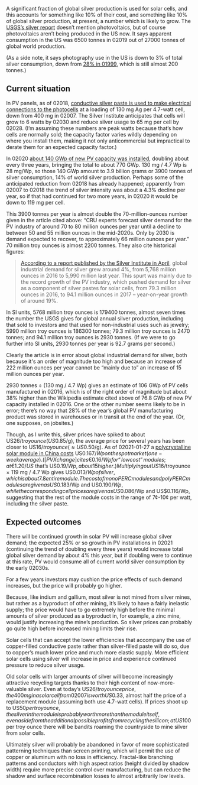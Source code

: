 A significant fraction of global silver production is used for solar
cells, and this accounts for something like 10% of their cost, and
something like 10% of global silver production, at present, a number
which is likely to grow.  The [USGS’s silver report] doesn’t mention
photovoltaics, but of course photovoltaics aren’t being produced in
the US now.  It says apparent consumption in the US was 6500 tonnes in
02019 out of 27000 tonnes of global world production.

[USGS’s silver report]: https://pubs.usgs.gov/periodicals/mcs2020/mcs2020-silver.pdf
[28% in 01999]: https://s3-us-west-2.amazonaws.com/prd-wret/assets/palladium/production/mineral-pubs/silver/880300.pdf "USGS mineral commodities summary for silver from the year 02000"

(As a side note, it says photography use in the US is down to 3% of
total silver consumption, down from [28% in 01999], which is still
almost 200 tonnes.)

Current situation
-----------------

In PV panels, as of 02018, [conductive silver paste is used to make
electrical connections to the photocells][pvmag] at a loading of
130 mg Ag per 4.7-watt cell, down from 400 mg in 02007.  The Silver
Institute anticipates that cells will grow to 6 watts by 02030 and
reduce silver usage to 65 mg per cell by 02028.  (I’m assuming these
numbers are peak watts because that’s how cells are normally sold; the
capacity factor varies wildly depending on where you install them,
making it not only anticommercial but impractical to derate them for
an expected capacity factor.)

[pvmag]: https://www.pv-magazine.com/2018/07/06/amount-of-silver-needed-in-solar-cells-to-be-more-than-halved-by-2028-silver-institute-says/ "Amount of silver needed in solar cells to be more than halved by 2028, Silver Institute says, July 6, 02018, attributed to Emiliano Bellini but basically just a Silver Institute press release"

In 02020 [about 140 GWp of new PV capacity was installed][gop],
doubling about every three years, bringing the total to about 770 GWp.
130 mg / 4.7 Wp is 28 mg/Wp, so those 140 GWp amount to 3.9 billion
grams or 3900 tonnes of silver consumption, 14% of world silver
production.  Perhaps some of the anticipated reduction from 02018 has
already happened; apparently from 02007 to 02018 the trend of silver
intensity was about a 4.3% decline per year, so if that had continued
for two more years, in 02020 it would be down to 119 mg per cell.

[gop]: https://en.wikipedia.org/wiki/Growth_of_photovoltaics

This 3900 tonnes per year is almost double the 70-million-ounces
number given in the article cited above: “CRU experts forecast silver
demand for the PV industry of around 70 to 80 million ounces per year
until a decline to between 50 and 55 million ounces in the
mid-2020s. Only by 2030 is demand expected to recover, to
approximately 66 million ounces per year.”  70 million troy ounces is
almost 2200 tonnes.  They also cite historical figures:

> [According to a report published by the Silver Institute in
> April][silvinst], global industrial demand for silver grew around
> 4%, from 5,768 million ounces in 2016 to 5,990 million last
> year. This spurt was mainly due to the record growth of the PV
> industry, which pushed demand for silver as a component of silver
> pastes for solar cells, from 79.3 million ounces in 2016, to 94.1
> million ounces in 2017 – year-on-year growth of around 19%.

[silvinst]: https://www.pv-magazine.com/2018/04/23/demand-for-silver-in-global-pv-industry-rose-19-in-2017-says-silver-institute/

In SI units, 5768 million troy ounces is 179400 tonnes, almost seven
times the number the USGS gives for global annual silver production,
including that sold to investors and that used for non-industrial uses
such as jewelry; 5990 million troy ounces is 186300 tonnes; 79.3
million troy ounces is 2470 tonnes; and 94.1 million troy ounces is
2930 tonnes.  (If we were to go further into SI units, 2930 tonnes per
year is 92.7 grams per second.)

Clearly the article is in error about global industrial demand for
silver, both because it's an order of magnitude too high and because
an increase of 222 million ounces per year cannot be “mainly due to”
an increase of 15 million ounces per year.

2930 tonnes ÷ (130 mg / 4.7 Wp) gives an estimate of 106 GWp of PV
cells manufactured in 02016, which is of the right order of magnitude
but about 38% higher than the Wikipedia estimate cited above of 76.8
GWp of new PV capacity installed in 02016.  One or the other number
seems likely to be in error; there’s no way that 28% of the year’s
global PV manufacturing product was stored in warehouses or in transit
at the end of the year.  (Or, one supposes, on jobsites.)

Though, as I write this, silver prices have spiked to about US$26/troy
ounce (US$0.85/g), the average price for several years has been closer
to US$16/troy ounce (≈US$0.50/g).  As of 02021-01-27 a
[polycrystalline solar module in China costs][pvinsights] US$0.167/Wp
on the spot market (one-week average).  ([PVXchange] cites €0.16/Wp
for “low cost” modules; at €1.20/US$ that’s US$0.19/Wp, about 15%
higher.)  Multiplying out US$16/troyounce × 119 mg / 4.7 Wp gives
US$0.013/Wp of silver, which is about 7.8% of the spot price of the
entire module.  The cost of mono PERC modules and poly PERC modules
are given as US$0.183/Wp and US$0.190/Wp, while the corresponding cell
prices are given as US$0.086/Wp and US$0.116/Wp, suggesting that the
rest of the module costs in the range of 7¢-10¢ per watt, including
the silver paste.

[pvinsights]: https://archive.fo/XxifD "Archive from 02021-02-02 of http://pvinsights.com/"
[PVXchange]: https://www.solarserver.de/pv-modulpreise/

Expected outcomes
-----------------

There will be continued growth in solar PV will increase global silver
demand; the expected 25% or so growth in PV installations in 02021
(continuing the trend of doubling every three years) would increase
total global silver demand by about 4% this year, but if doubling were
to continue at this rate, PV would consume all of current world silver
consumption by the early 02030s.

For a few years investors may cushion the price effects of such demand
increases, but the price will probably go higher.

Because, like indium and gallium, most silver is not mined from silver
mines, but rather as a byproduct of other mining, it’s likely to have
a fairly inelastic supply; the price would have to go extremely high
before the minimal amounts of silver produced as a byproduct in, for
example, a zinc mine, would justify increasing the mine’s production.
So silver prices can probably go quite high before increased mining
limits their rise.

Solar cells that can accept the lower efficiencies that accompany the
use of copper-filled conductive paste rather than silver-filled paste
will do so, due to copper’s much lower price and much more elastic
supply.  More efficient solar cells using silver will increase in
price and experience continued pressure to reduce silver usage.

Old solar cells with larger amounts of silver will become increasingly
attractive recycling targets thanks to their high content of
now-more-valuable silver.  Even at today’s US$26/troy ounce price, the
400 mg in a solar cell from 02007 is worth US$0.33, almost half the
price of a replacement module (assuming both use 4.7-watt cells).  If
prices shoot up to US$50 per troy ounce, the silver in the module is
probably worth more than the module itself, even aside from the
additional possible profits from recycling the silicon; at US$100 per
troy ounce there will be bandits roaming the countryside to mine
silver from solar cells.

Ultimately silver will probably be abandoned in favor of more
sophisticated patterning techniques than screen printing, which will
permit the use of copper or aluminum with no loss in efficiency.
Fractal-like branching patterns and conductors with high aspect ratios
(height divided by shadow width) require more precise control over
manufacturing, but can reduce the shadow and surface recombination
losses to almost arbitrarily low levels.
